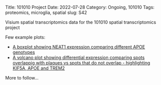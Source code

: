 Title: 101010 Project
Date: 2022-07-28
Category: Ongoing, 101010
Tags: proteomics, microglia, spatial
slug: S42

Visium spatial transcriptomics data for the 101010 spatial transcriptomics project


Few example plots:

* [A boxplot showing NEAT1 expression comparing different APOE genotypes](https://muna.bdslab.org/gene_expression?dataset_id=h.s423a.1&facet=apoe&gene=NEAT1)
* [A volcano plot showing differential expression comparing spots overlappig with plaques vs spots that do not overlap - highlighting KIF5A, APOE and TREM2](https://muna.bdslab.org/volcano_plot?dataset_id=h.s423a.1&category=plaque_bin__res&genes=APOE%2CKIF5A%2CTREM2)

More to follow...


